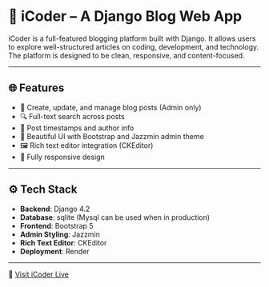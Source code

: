 # 🧠 iCoder – A Django Blog Web App

iCoder is a full-featured blogging platform built with Django. It allows users to explore well-structured articles on coding, development, and technology. The platform is designed to be clean, responsive, and content-focused.

---

## 🌐 Features

- 📝 Create, update, and manage blog posts (Admin only)
- 🔍 Full-text search across posts
- 📆 Post timestamps and author info
- 🎨 Beautiful UI with Bootstrap and Jazzmin admin theme
- 🖼️ Rich text editor integration (CKEditor)
- 📱 Fully responsive design

---

## ⚙️ Tech Stack

- **Backend**: Django 4.2
- **Database**: sqlite  (Mysql can be used when in production)
- **Frontend**: Bootstrap 5
- **Admin Styling**: Jazzmin
- **Rich Text Editor**: CKEditor
- **Deployment**: Render

---
🔗 [Visit iCoder Live](https://icoder-iq05.onrender.com/)
